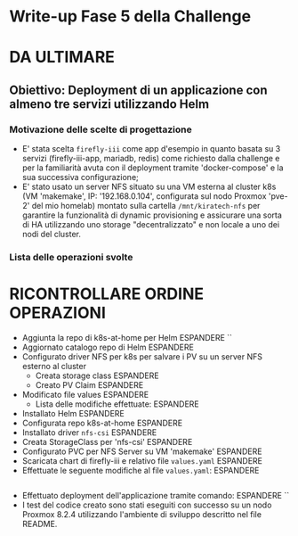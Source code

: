 # Write-up Fase 5 della Challenge

# DA ULTIMARE

## Obiettivo: Deployment di un applicazione con almeno tre servizi utilizzando Helm

### Motivazione delle scelte di progettazione

- E' stata scelta `firefly-iii` come app d'esempio in quanto basata su 3 servizi (firefly-iii-app, mariadb, redis) come richiesto dalla challenge e per la familiarità avuta con il deployment tramite 'docker-compose' e la sua successiva configurazione;
- E' stato usato un server NFS situato su una VM esterna al cluster k8s (VM 'makemake', IP: '192.168.0.104', configurata sul nodo Proxmox 'pve-2' del mio homelab) montato sulla cartella `/mnt/kiratech-nfs` per garantire la funzionalità di dynamic provisioning e assicurare una sorta di HA utilizzando uno storage "decentralizzato" e non locale a uno dei nodi del cluster.

### Lista delle operazioni svolte

# RICONTROLLARE ORDINE OPERAZIONI

- Aggiunta la repo di k8s-at-home per Helm ESPANDERE
    ``
- Aggiornato catalogo repo di Helm ESPANDERE
- Configurato driver NFS per k8s per salvare i PV su un server NFS esterno al cluster
    - Creata storage class ESPANDERE
    - Creato PV Claim ESPANDERE
- Modificato file values ESPANDERE
    - Lista delle modifiche effettuate: ESPANDERE
- Installato Helm ESPANDERE
- Configurata repo k8s-at-home ESPANDERE
- Installato driver `nfs-csi` ESPANDERE
- Creata StorageClass per 'nfs-csi' ESPANDERE
- Configurato PVC per NFS Server su VM 'makemake' ESPANDERE
- Scaricata chart di firefly-iii e relativo file `values.yaml` ESPANDERE
- Effettuate le seguente modifiche al file `values.yaml`: ESPANDERE
    ```
    ```
- Effettuato deployment dell'applicazione tramite comando: ESPANDERE
    ``
- I test del codice creato sono stati eseguiti con successo su un nodo Proxmox 8.2.4 utilizzando l'ambiente di sviluppo descritto nel file README.